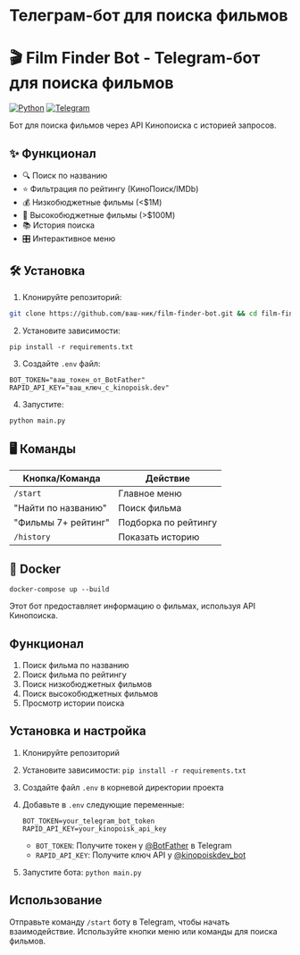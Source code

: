 # Телеграм-бот для поиска фильмов

# 🎬 Film Finder Bot - Telegram-бот для поиска фильмов

[![Python](https://img.shields.io/badge/Python-3.11+-blue?logo=python)](https://python.org)
[![Telegram](https://img.shields.io/badge/Telegram-Bot-blue?logo=telegram)](https://core.telegram.org/bots/api)

Бот для поиска фильмов через API Кинопоиска с историей запросов.

## ✨ Функционал

- 🔍 Поиск по названию
- ⭐ Фильтрация по рейтингу (КиноПоиск/IMDb)
- 💰 Низкобюджетные фильмы (<$1M)
- 🚀 Высокобюджетные фильмы (>$100M)
- 📚 История поиска
- 🎛️ Интерактивное меню

## 🛠 Установка

1. Клонируйте репозиторий:

```bash
git clone https://github.com/ваш-ник/film-finder-bot.git && cd film-finder-bot
```

2. Установите зависимости:

```
pip install -r requirements.txt
```

3. Создайте `.env` файл:

```
BOT_TOKEN="ваш_токен_от_BotFather"
RAPID_API_KEY="ваш_ключ_с_kinopoisk.dev"
```

4. Запустите:

```
python main.py
```

## 🖥 Команды


| Кнопка/Команда        | Действие                       |
| ---------------------------------- | -------------------------------------- |
| `/start`                           | Главное меню                |
| "Найти по названию" | Поиск фильма                |
| "Фильмы 7+ рейтинг"   | Подборка по рейтингу |
| `/history`                         | Показать историю        |

## 🐳 Docker

```
docker-compose up --build
```


Этот бот предоставляет информацию о фильмах, используя API Кинопоиска.

## Функционал

1. Поиск фильма по названию
2. Поиск фильма по рейтингу
3. Поиск низкобюджетных фильмов
4. Поиск высокобюджетных фильмов
5. Просмотр истории поиска

## Установка и настройка

1. Клонируйте репозиторий
2. Установите зависимости: `pip install -r requirements.txt`
3. Создайте файл `.env` в корневой директории проекта
4. Добавьте в `.env` следующие переменные:

   ```
   BOT_TOKEN=your_telegram_bot_token
   RAPID_API_KEY=your_kinopoisk_api_key
   ```

   - `BOT_TOKEN`: Получите токен у [@BotFather](https://t.me/botfather) в Telegram
   - `RAPID_API_KEY`: Получите ключ API
     у [@kinopoiskdev_bot](https://t.me/kinopoiskdev_bot)
5. Запустите бота: `python main.py`

## Использование

Отправьте команду `/start` боту в Telegram, чтобы начать взаимодействие. Используйте кнопки меню или команды для поиска
фильмов.
